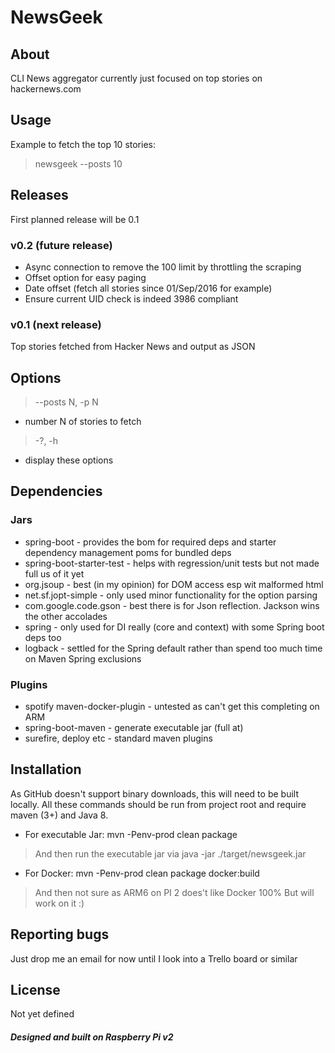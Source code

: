 #  NewsGeek #

## About ##
CLI News aggregator currently just focused on top stories on hackernews.com

## Usage ##
Example to fetch the top 10 stories:
> newsgeek --posts 10

## Releases ##
First planned release will be 0.1

### v0.2 (future release) ###
* Async connection to remove the 100 limit by throttling the scraping
* Offset option for easy paging
* Date offset (fetch all stories since 01/Sep/2016 for example)
* Ensure current UID check is indeed 3986 compliant
 
### v0.1 (next release) ###
Top stories fetched from Hacker News and output as JSON

## Options ##
> --posts N, -p N

* number N of stories to fetch

> -?, -h

* display these options

## Dependencies ##
### Jars ###
* spring-boot - provides the bom for required deps and starter dependency management poms for bundled deps
* spring-boot-starter-test - helps with regression/unit tests but not made full us of it yet
* org.jsoup - best (in my opinion) for DOM access esp wit malformed html
* net.sf.jopt-simple - only used minor functionality for the option parsing
* com.google.code.gson - best there is for Json reflection. Jackson wins the other accolades
* spring - only used for DI really (core and context) with some Spring boot deps too
* logback - settled for the Spring default rather than spend too much time on Maven Spring exclusions

### Plugins ###
* spotify maven-docker-plugin - untested as can't get this completing on ARM
* spring-boot-maven - generate executable jar (full at)
* surefire, deploy etc - standard maven plugins

## Installation ##
As GitHub doesn't support binary downloads, this will need to be built locally.
All these commands should be run from project root and require maven (3+) and Java 8.

* For executable Jar:
mvn -Penv-prod clean package

> And then run the executable jar via
> java -jar ./target/newsgeek.jar

* For Docker:
mvn -Penv-prod clean package docker:build

> And then not sure as ARM6 on PI 2 does't like Docker 100%
> But will work on it :)

## Reporting bugs ##
Just drop me an email for now until I look into a Trello board or similar

## License ##
Not yet defined

##### *Designed and built on Raspberry Pi v2* #####
